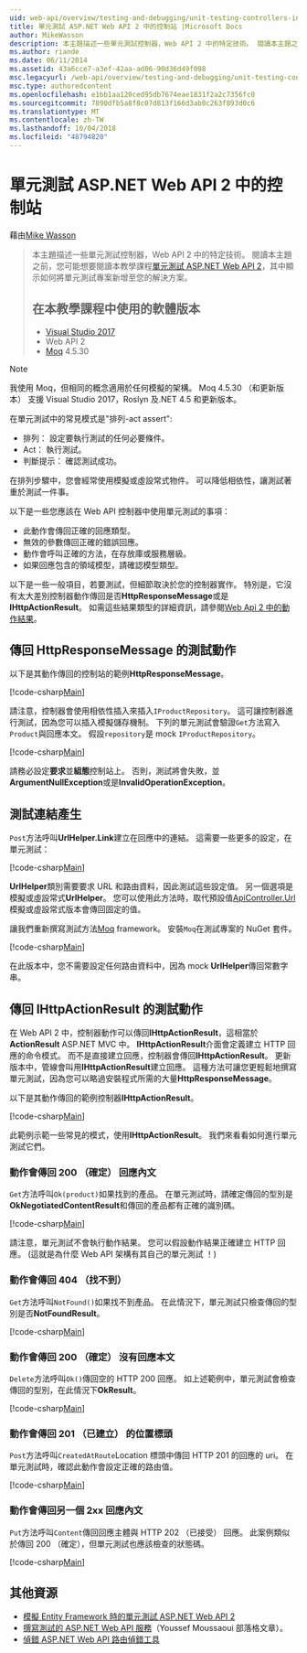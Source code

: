 ```yaml
---
uid: web-api/overview/testing-and-debugging/unit-testing-controllers-in-web-api
title: 單元測試 ASP.NET Web API 2 中的控制站 |Microsoft Docs
author: MikeWasson
description: 本主題描述一些單元測試控制器，Web API 2 中的特定技術。 閱讀本主題之前，您可能想要閱讀本教學課程單位...
ms.author: riande
ms.date: 06/11/2014
ms.assetid: 43a6cce7-a3ef-42aa-ad06-90d36d49f098
msc.legacyurl: /web-api/overview/testing-and-debugging/unit-testing-controllers-in-web-api
msc.type: authoredcontent
ms.openlocfilehash: e1bb1aa120ced95db7674eae1831f2a2c7356fc0
ms.sourcegitcommit: 7890dfb5a8f8c07d813f166d3ab0c263f893d0c6
ms.translationtype: MT
ms.contentlocale: zh-TW
ms.lasthandoff: 10/04/2018
ms.locfileid: "48794820"
---
```

<a name="unit-testing-controllers-in-aspnet-web-api-2"></a>單元測試 ASP.NET Web API 2 中的控制站
====================
藉由[Mike Wasson](https://github.com/MikeWasson)

> 本主題描述一些單元測試控制器，Web API 2 中的特定技術。 閱讀本主題之前，您可能想要閱讀本教學課程[單元測試 ASP.NET Web API 2](unit-testing-with-aspnet-web-api.md)，其中顯示如何將單元測試專案新增至您的解決方案。
>
> ## <a name="software-versions-used-in-the-tutorial"></a>在本教學課程中使用的軟體版本
>
> - [Visual Studio 2017](https://visualstudio.microsoft.com/downloads/?utm_medium=microsoft&utm_source=docs.microsoft.com&utm_campaign=button+cta&utm_content=download+vs2017)
> - Web API 2
> - [Moq](https://github.com/Moq) 4.5.30

> [!NOTE]
> 我使用 Moq，但相同的概念適用於任何模擬的架構。 Moq 4.5.30 （和更新版本） 支援 Visual Studio 2017，Roslyn 及.NET 4.5 和更新版本。

在單元測試中的常見模式是&quot;排列-act assert&quot;:

- 排列： 設定要執行測試的任何必要條件。
- Act： 執行測試。
- 判斷提示： 確認測試成功。

在排列步驟中，您會經常使用模擬或虛設常式物件。 可以降低相依性，讓測試著重於測試一件事。

以下是一些您應該在 Web API 控制器中使用單元測試的事項：

- 此動作會傳回正確的回應類型。
- 無效的參數傳回正確的錯誤回應。
- 動作會呼叫正確的方法，在存放庫或服務層級。
- 如果回應包含的領域模型，請確認模型類型。

以下是一些一般項目，若要測試，但細節取決於您的控制器實作。 特別是，它沒有太大差別控制器動作傳回是否**HttpResponseMessage**或是**IHttpActionResult**。 如需這些結果類型的詳細資訊，請參閱[Web Api 2 中的動作結果](../getting-started-with-aspnet-web-api/action-results.md)。

## <a name="testing-actions-that-return-httpresponsemessage"></a>傳回 HttpResponseMessage 的測試動作

以下是其動作傳回的控制站的範例**HttpResponseMessage**。

[!code-csharp[Main](unit-testing-controllers-in-web-api/samples/sample1.cs)]

請注意，控制器會使用相依性插入來插入`IProductRepository`。 這可讓控制器進行測試，因為您可以插入模擬儲存機制。 下列的單元測試會驗證`Get`方法寫入`Product`與回應本文。 假設`repository`是 mock `IProductRepository`。

[!code-csharp[Main](unit-testing-controllers-in-web-api/samples/sample2.cs)]

請務必設定**要求**並**組態**控制站上。 否則，測試將會失敗，並**ArgumentNullException**或是**InvalidOperationException**。

## <a name="testing-link-generation"></a>測試連結產生

`Post`方法呼叫**UrlHelper.Link**建立在回應中的連結。 這需要一些更多的設定，在單元測試：

[!code-csharp[Main](unit-testing-controllers-in-web-api/samples/sample3.cs)]

**UrlHelper**類別需要要求 URL 和路由資料，因此測試這些設定值。 另一個選項是模擬或虛設常式**UrlHelper**。 您可以使用此方法時，取代預設值[ApiController.Url](https://msdn.microsoft.com/library/system.web.http.apicontroller.url.aspx)模擬或虛設常式版本會傳回固定的值。

讓我們重新撰寫測試方法[Moq](https://github.com/Moq) framework。 安裝`Moq`在測試專案的 NuGet 套件。

[!code-csharp[Main](unit-testing-controllers-in-web-api/samples/sample4.cs)]

在此版本中，您不需要設定任何路由資料中，因為 mock **UrlHelper**傳回常數字串。


## <a name="testing-actions-that-return-ihttpactionresult"></a>傳回 IHttpActionResult 的測試動作

在 Web API 2 中，控制器動作可以傳回**IHttpActionResult**，這相當於**ActionResult** ASP.NET MVC 中。 **IHttpActionResult**介面會定義建立 HTTP 回應的命令模式。 而不是直接建立回應，控制器會傳回**IHttpActionResult**。 更新版本中，管線會叫用**IHttpActionResult**建立回應。 這種方法可讓您更輕鬆地撰寫單元測試，因為您可以略過安裝程式所需的大量**HttpResponseMessage**。

以下是其動作傳回的範例控制器**IHttpActionResult**。

[!code-csharp[Main](unit-testing-controllers-in-web-api/samples/sample5.cs)]

此範例示範一些常見的模式，使用**IHttpActionResult**。 我們來看看如何進行單元測試它們。

### <a name="action-returns-200-ok-with-a-response-body"></a>動作會傳回 200 （確定） 回應內文

`Get`方法呼叫`Ok(product)`如果找到的產品。 在單元測試時，請確定傳回的型別是**OkNegotiatedContentResult**和傳回的產品都有正確的識別碼。

[!code-csharp[Main](unit-testing-controllers-in-web-api/samples/sample6.cs)]

請注意，單元測試不會執行動作結果。 您可以假設動作結果正確建立 HTTP 回應。 (這就是為什麼 Web API 架構有其自己的單元測試 ！)

### <a name="action-returns-404-not-found"></a>動作會傳回 404 （找不到）

`Get`方法呼叫`NotFound()`如果找不到產品。 在此情況下，單元測試只檢查傳回的型別是否**NotFoundResult**。

[!code-csharp[Main](unit-testing-controllers-in-web-api/samples/sample7.cs)]

### <a name="action-returns-200-ok-with-no-response-body"></a>動作會傳回 200 （確定） 沒有回應本文

`Delete`方法呼叫`Ok()`傳回空的 HTTP 200 回應。 如上述範例中，單元測試會檢查傳回的型別，在此情況下**OkResult**。

[!code-csharp[Main](unit-testing-controllers-in-web-api/samples/sample8.cs)]

### <a name="action-returns-201-created-with-a-location-header"></a>動作會傳回 201 （已建立） 的位置標頭

`Post`方法呼叫`CreatedAtRoute`Location 標頭中傳回 HTTP 201 的回應的 uri。 在單元測試時，確認此動作會設定正確的路由值。

[!code-csharp[Main](unit-testing-controllers-in-web-api/samples/sample9.cs)]

### <a name="action-returns-another-2xx-with-a-response-body"></a>動作會傳回另一個 2xx 回應內文

`Put`方法呼叫`Content`傳回回應主體與 HTTP 202 （已接受） 回應。 此案例類似於傳回 200 （確定），但單元測試也應該檢查的狀態碼。

[!code-csharp[Main](unit-testing-controllers-in-web-api/samples/sample10.cs)]

## <a name="additional-resources"></a>其他資源

- [模擬 Entity Framework 時的單元測試 ASP.NET Web API 2](mocking-entity-framework-when-unit-testing-aspnet-web-api-2.md)
- [撰寫測試的 ASP.NET Web API 服務](https://blogs.msdn.com/b/youssefm/archive/2013/01/28/writing-tests-for-an-asp-net-webapi-service.aspx)（Youssef Moussaoui 部落格文章）。
- [偵錯 ASP.NET Web API 路由偵錯工具](https://blogs.msdn.com/b/webdev/archive/2013/04/04/debugging-asp-net-web-api-with-route-debugger.aspx)
